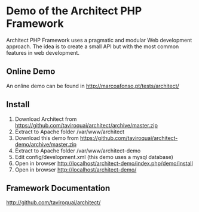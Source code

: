 Demo of the Architect PHP Framework
=======================

Architect PHP Framework uses a pragmatic and modular Web development approach. 
The idea is to create a small API but with the most common features in web 
development.

Online Demo
-----------

An online demo can be found in <http://marcoafonso.pt/tests/architect/>

Install
-------

1. Download Architect from <https://github.com/taviroquai/architect/archive/master.zip>
2. Extract to Apache folder /var/www/architect
3. Download this demo from <https://github.com/taviroquai/architect-demo/archive/master.zip>
4. Extract to Apache folder /var/www/architect-demo
5. Edit config/development.xml (this demo uses a mysql database)
6. Open in browser <http://localhost/architect-demo/index.php/demo/install>
7. Open in browser <http://localhost/architect-demo/>

Framework Documentation
-------------

<http://github.com/taviroquai/architect/>
